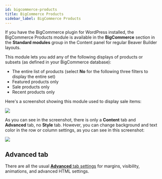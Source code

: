 ```yaml
---
id: bigcommerce-products
title: BigCommerce Products
sidebar_label: BigCommerce Products
---
```


If you have the BigCommerce plugin for WordPress installed, the BigCommerce
Products module is available in the **BigCommerce** section in the **Standard
modules** group in the Content panel for regular Beaver Builder layouts.

This module lets you add any of the following displays of products or subsets
(as defined in your BigCommerce database):

  * The entire list of products (select **No** for the following three filters to display the entire set)
  * Featured products only
  * Sale products only
  * Recent products only

Here's a screenshot showing this module used to display sale items:

![](/img/modules-big-commerce-1.png)

As you can see in the screenshot, there is only a **Content** tab and
**Advanced** tab, no **Style** tab. However, you can change background and
text color in the row or column settings, as you can see in this screenshot:

![](/img/modules-big-commerce-2.jpg)

## Advanced tab

There are all the usual [**Advanced** tab settings](/beaver-builder/layouts/advanced-tab-for-rows-columns-modules.md) for margins, visibility, animations, and advanced HTML settings.



